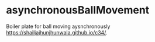 # asynchronousBallMovement
Boiler plate for ball moving aysnchronously
https://shailjajhunjhunwala.github.io/c34/.

